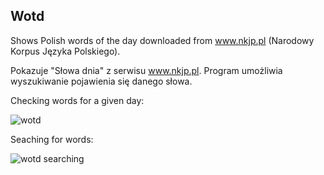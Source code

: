 ﻿## Wotd

Shows Polish words of the day downloaded from www.nkjp.pl (Narodowy Korpus Języka Polskiego).

Pokazuje "Słowa dnia" z serwisu www.nkjp.pl. Program umożliwia wyszukiwanie pojawienia się danego słowa.

Checking words for a given day:

![wotd](http://if.pw.edu.pl/~ludwik/images/wotd.png)

Seaching for words:

![wotd searching](http://if.pw.edu.pl/~ludwik/images/wotd_prezydencja2.png)

